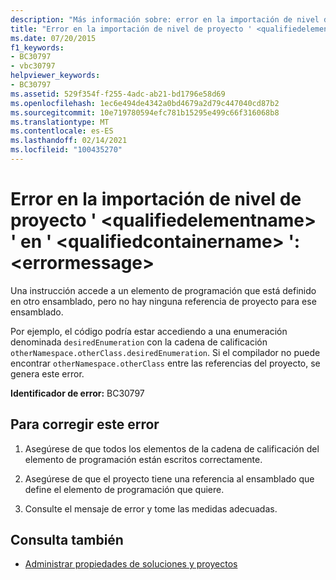 ```yaml
---
description: "Más información sobre: error en la importación de nivel de proyecto ' <qualifiedelementname> ' en ' <qualifiedcontainername> ': <errormessage>"
title: "Error en la importación de nivel de proyecto ' <qualifiedelementname> ' en ' <qualifiedcontainername> ': <errormessage>"
ms.date: 07/20/2015
f1_keywords:
- BC30797
- vbc30797
helpviewer_keywords:
- BC30797
ms.assetid: 529f354f-f255-4adc-ab21-bd1796e58d69
ms.openlocfilehash: 1ec6e494de4342a0bd4679a2d79c447040cd87b2
ms.sourcegitcommit: 10e719780594efc781b15295e499c66f316068b8
ms.translationtype: MT
ms.contentlocale: es-ES
ms.lasthandoff: 02/14/2021
ms.locfileid: "100435270"
---
```

# <a name="error-in-project-level-import-qualifiedelementname-at-qualifiedcontainername--errormessage"></a>Error en la importación de nivel de proyecto ' \<qualifiedelementname> ' en ' \<qualifiedcontainername> ': \<errormessage>

Una instrucción accede a un elemento de programación que está definido en otro ensamblado, pero no hay ninguna referencia de proyecto para ese ensamblado.  
  
 Por ejemplo, el código podría estar accediendo a una enumeración denominada `desiredEnumeration` con la cadena de calificación `otherNamespace.otherClass.desiredEnumeration`. Si el compilador no puede encontrar `otherNamespace.otherClass` entre las referencias del proyecto, se genera este error.  
  
 **Identificador de error:** BC30797  
  
## <a name="to-correct-this-error"></a>Para corregir este error  
  
1. Asegúrese de que todos los elementos de la cadena de calificación del elemento de programación están escritos correctamente.  
  
2. Asegúrese de que el proyecto tiene una referencia al ensamblado que define el elemento de programación que quiere.  
  
3. Consulte el mensaje de error y tome las medidas adecuadas.  
  
## <a name="see-also"></a>Consulta también

- [Administrar propiedades de soluciones y proyectos](/visualstudio/ide/managing-project-and-solution-properties)
